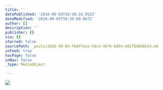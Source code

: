 ```yaml
---
title: ''
datePublished: '2016-09-03T10:38:16.952Z'
dateModified: '2016-09-03T10:36:09.867Z'
author: []
description: ''
publisher: {}
via: {}
starred: false
sourcePath: _posts/2016-09-03-fb047ace-5dc3-46f6-bd54-e8178d696b43.md
inFeed: true
hasPage: false
inNav: false
_type: MediaObject

---
```

![](https://the-grid-user-content.s3-us-west-2.amazonaws.com/3f13bf38-a987-463b-82f5-4e397c9dab8d.jpg)